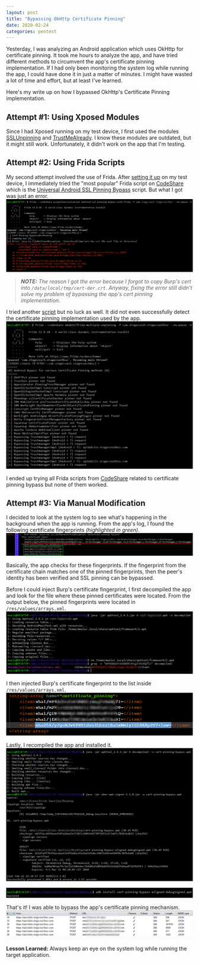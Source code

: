 ```yaml
---
layout: post
title: "Bypassing OkHttp Certificate Pinning"
date: 2020-02-24
categories: pentest
---
```


Yesterday, I was analyzing an Android application which uses OkHttp for certificate pinning. It took me hours to analyze the app, and have tried different methods to circumvent the app's certificate pinning implementation. If I had only been monitoring the system log while running the app, I could have done it in just a matter of minutes. I might have wasted a lot of time and effort, but at least I've learned. 

Here's my write up on how I bypassed OkHttp's Certificate Pinning implementation. 

## Attempt #1: Using Xposed Modules

Since I had Xposed running on my test device, I first used the modules [SSLUnpinning](https://repo.xposed.info/module/mobi.acpm.sslunpinning) and [TrustMeAlready](https://repo.xposed.info/module/com.virb3.trustmealready). I know these modules are outdated, but it might still work. Unfortunately, it didn't work on the app that I'm testing. 

## Attempt #2: Using Frida Scripts

My second attempt involved the use of Frida. After [setting it up](https://frida.re/docs/android/) on my test device, I immediately tried the "most popular" Frida script on [CodeShare](https://codeshare.frida.re/) which is the [Universal Android SSL Pinning Bypass](https://codeshare.frida.re/@pcipolloni/universal-android-ssl-pinning-bypass-with-frida/) script. But what I got was just an error. 
![Frida Script #1](/static/img/16/frida-universal.png)

> _**NOTE:** The reason I got the error because I forgot to copy Burp's cert into `/data/local/tmp/cert-der.crt`. Anyway, fixing the error still didn't solve my problem of bypassing the app's cert pinning implementation._

I tried another [script](https://codeshare.frida.re/@akabe1/frida-multiple-unpinning/) but no luck as well. It did not even successfully detect the certificate pinning implementation used by the app.
![Frida Script #2](/static/img/16/frida-multiple-pinning.png)

I ended up trying all Frida scripts from [CodeShare](https://codeshare.frida.re/browse) related to certificate pinning bypass but none of them worked.

## Attempt #3: Via Manual Modification

I decided to look at the system log to see what's happening in the background when the app is running. From the app's log, I found the following certificate fingerprints _(highlighted in green)_. 
![Log](/static/img/16/log.png)

Basically, the app checks for these fingerprints. If the fingerprint from the certificate chain matches one of the pinned fingerprints, then the peer's identity has been verified and SSL pinning can be bypassed.

Before I could inject Burp's certificate fingerprint, I first decompiled the app and look for the file where these pinned certificates were located. From the output below, the pinned fingerprints were located in `/res/values/arrays.xml`.
![Location](/static/img/16/location.png)

I then injected Burp's certificate fingerprint to the list inside `/res/values/arrays.xml`.
![Modification](/static/img/16/modification.png)

Lastly, I recompiled the app and installed it.
![Rebuild](/static/img/16/rebuild.png)

![Install](/static/img/16/install.png)

That's it! I was able to bypass the app's certificate pinning mechanism. 
![Burp](/static/img/16/burp.png)

**Lesson Learned:** Always keep an eye on the system log while running the target application.
